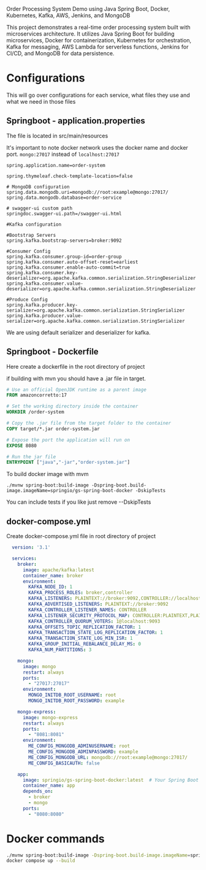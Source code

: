 Order Processing System Demo using Java Spring Boot, Docker, Kubernetes, Kafka, AWS, Jenkins, and MongoDB

This project demonstrates a real-time order processing system built with microservices architecture. It utilizes Java Spring Boot for building microservices, Docker for containerization, 
Kubernetes for orchestration, Kafka for messaging, AWS Lambda for serverless functions, Jenkins for CI/CD, and MongoDB for data persistence.

# Configurations
This will go over configurations for each service, what files they use and what we need in those files

## Springboot - application.properties
The file is located in src/main/resources

It's important to note docker network uses the docker name and docker port.
`mongo:27017` instead of `localhost:27017`
```properties
spring.application.name=order-system

spring.thymeleaf.check-template-location=false

# MongoDB configuration
spring.data.mongodb.uri=mongodb://root:example@mongo:27017/
spring.data.mongodb.database=order-service

# swagger-ui custom path
springdoc.swagger-ui.path=/swagger-ui.html

#Kafka configuration

#Bootstrap Servers
spring.kafka.bootstrap-servers=broker:9092

#Consumer Config
spring.kafka.consumer.group-id=order-group
spring.kafka.consumer.auto-offset-reset=earliest
spring.kafka.consumer.enable-auto-commit=true
spring.kafka.consumer.key-deserializer=org.apache.kafka.common.serialization.StringDeserializer
spring.kafka.consumer.value-deserializer=org.apache.kafka.common.serialization.StringDeserializer

#Produce Config
spring.kafka.producer.key-serializer=org.apache.kafka.common.serialization.StringSerializer
spring.kafka.producer.value-serializer=org.apache.kafka.common.serialization.StringSerializer
```
We are using default serializer and deserializer for kafka.
## Springboot - Dockerfile
Here create a dockerfile in the root directory of project

if building with mvn you should have a .jar file in target. 
```dockerfile
# Use an official OpenJDK runtime as a parent image
FROM amazoncorretto:17

# Set the working directory inside the container
WORKDIR /order-system

# Copy the .jar file from the target folder to the container
COPY target/*.jar order-system.jar

# Expose the port the application will run on
EXPOSE 8080

# Run the jar file
ENTRYPOINT ["java","-jar","order-system.jar"]

```
To build docker image with mvm 

`./mvnw spring-boot:build-image -Dspring-boot.build-image.imageName=springio/gs-spring-boot-docker -DskipTests`

You can include tests if you like just remove --DskipTests

## docker-compose.yml
Create docker-compose.yml file in root directory of project
```yaml
  version: '3.1'

  services:
    broker:
      image: apache/kafka:latest
      container_name: broker
      environment:
        KAFKA_NODE_ID: 1
        KAFKA_PROCESS_ROLES: broker,controller
        KAFKA_LISTENERS: PLAINTEXT://broker:9092,CONTROLLER://localhost:9093
        KAFKA_ADVERTISED_LISTENERS: PLAINTEXT://broker:9092
        KAFKA_CONTROLLER_LISTENER_NAMES: CONTROLLER
        KAFKA_LISTENER_SECURITY_PROTOCOL_MAP: CONTROLLER:PLAINTEXT,PLAINTEXT:PLAINTEXT
        KAFKA_CONTROLLER_QUORUM_VOTERS: 1@localhost:9093
        KAFKA_OFFSETS_TOPIC_REPLICATION_FACTOR: 1
        KAFKA_TRANSACTION_STATE_LOG_REPLICATION_FACTOR: 1
        KAFKA_TRANSACTION_STATE_LOG_MIN_ISR: 1
        KAFKA_GROUP_INITIAL_REBALANCE_DELAY_MS: 0
        KAFKA_NUM_PARTITIONS: 3

    mongo:
      image: mongo
      restart: always
      ports:
        - "27017:27017"
      environment:
        MONGO_INITDB_ROOT_USERNAME: root
        MONGO_INITDB_ROOT_PASSWORD: example

    mongo-express:
      image: mongo-express
      restart: always
      ports:
        - "8081:8081"
      environment:
        ME_CONFIG_MONGODB_ADMINUSERNAME: root
        ME_CONFIG_MONGODB_ADMINPASSWORD: example
        ME_CONFIG_MONGODB_URL: mongodb://root:example@mongo:27017/
        ME_CONFIG_BASICAUTH: false

    app:
      image: springio/gs-spring-boot-docker:latest  # Your Spring Boot image
      container_name: app
      depends_on:
        - broker
        - mongo
      ports:
        - "8080:8080"

```

# Docker commands

```bash
./mvnw spring-boot:build-image -Dspring-boot.build-image.imageName=springio/gs-spring-boot-docker -DskipTests
docker compose up --build
```